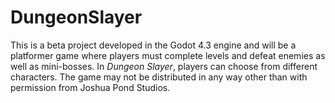 # DungeonSlayer
This is a beta project developed in the Godot 4.3 engine and will be a platformer game where players must complete levels and defeat enemies as well as mini-bosses. In *Dungeon Slayer*, players can choose from different characters. The game may not be distributed in any way other than with permission from Joshua Pond Studios.
